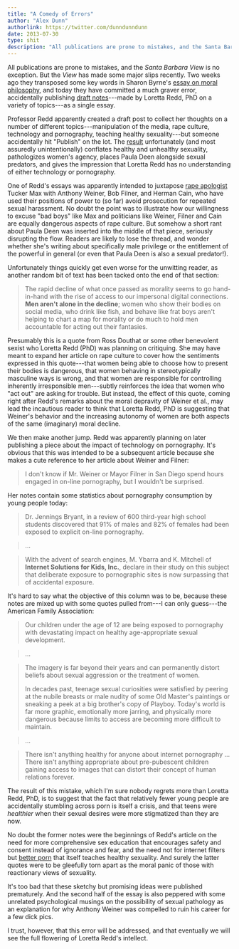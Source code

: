```yaml
---
title: "A Comedy of Errors"
author: "Alex Dunn"
authorlink: https://twitter.com/dunndunndunn
date: 2013-07-30
type: shit
description: "All publications are prone to mistakes, and the Santa Barbara View is no exception.  But the View has made some major slips recently."
---
```


All publications are prone to mistakes, and the *Santa Barbara View*
is no exception.  But the *View* has made some major slips recently.
Two weeks ago they transposed some key words in Sharon Byrne's
[essay on moral philosophy](liberal.html "A New Argument for Moral
Relativism"), and today they have committed a much graver error,
accidentally publishing
[draft notes](http://www.santabarbaraview.com/rewarding-bad-behavior56536/
"Rewarding Bad Behavior")---made by Loretta Redd, PhD on a variety of
topics---as a single essay.

Professor Redd apparently created a draft post to collect her thoughts
on a number of different topics---manipulation of the media, rape
culture, technology and pornography, teaching healthy sexuality---but
someone accidentally hit "Publish" on the lot.  The
[result](http://www.santabarbaraview.com/rewarding-bad-behavior56536/
"Rewarding Bad Behavior") unfortunately (and most assuredly
unintentionally) conflates healthy and unhealthy sexuality,
pathologizes women's agency, places Paula Deen alongside sexual
predators, and gives the impression that Loretta Redd has no
understanding of either technology or pornography.

One of Redd's essays was apparently intended to juxtapose
[rape apologist](http://www.washingtoncitypaper.com/blogs/sexist/2009/09/11/the-rapiest-quotes-from-i-hope-they-serve-beer-in-hell/
"The Rapiest Quotes From \"I Hope They Serve Beer In Hell\"") Tucker
Max with Anthony Weiner, Bob Filner, and Herman Cain, who have used
their positions of power to (so far) avoid prosecution for repeated
sexual harassment.  No doubt the point was to illustrate how our
willingness to excuse "bad boys" like Max and politicians like Weiner,
Filner and Cain are equally dangerous aspects of rape culture.  But
somehow a short rant about Paula Deen was inserted into the middle of
that piece, seriously disrupting the flow.  Readers are likely to
lose the thread, and wonder whether she's writing about specifically
male privilege or the entitlement of the powerful in general (or even
that Paula Deen is also a sexual predator!).

Unfortunately things quickly get even worse for the unwitting reader,
as another random bit of text has been tacked onto the end of that
section:

> The rapid decline of what once passed as morality seems to go
> hand-in-hand with the rise of access to our impersonal digital
> connections.  **Men aren't alone in the decline**; women who show
> their bodies on social media, who drink like fish, and behave like
> frat boys aren't helping to chart a map for morality or do much to
> hold men accountable for acting out their fantasies.

Presumably this is a quote from Ross Douthat or some other benevolent
sexist who Loretta Redd (PhD) was planning on critiquing.  She may
have meant to expand her article on rape culture to cover how the
sentiments expressed in this quote---that women being able to choose
how to present their bodies is dangerous, that women behaving in
stereotypically masculine ways is wrong, and that women are
responsible for controlling inherently irresponsible men---subtly
reinforces the idea that women who "act out" are asking for trouble.
But instead, the effect of this quote, coming right after Redd's
remarks about the moral depravity of Weiner et al., may lead the
incautious reader to think that Loretta Redd, PhD is suggesting that
Weiner's behavior and the increasing autonomy of women are both
aspects of the same (imaginary) moral decline.

We then make another jump.  Redd was apparently planning on later
publishing a piece about the impact of technology on pornography.
It's obvious that this was intended to be a subsequent article because
she makes a cute reference to her article about Weiner and Filner:

> I don't know if Mr. Weiner or Mayor Filner in San Diego spend hours
> engaged in on-line pornography, but I wouldn't be surprised.

Her notes contain some statistics about pornography consumption by
young people today:

> Dr. Jennings Bryant, in a review of 600 third-year high school
> students discovered that 91% of males and 82% of females had been
> exposed to explicit on-line pornography.

> ...

> With the advent of search engines, M. Ybarra and K. Mitchell of
> **Internet Solutions for Kids, Inc.**, declare in their study on
> this subject that deliberate exposure to pornographic sites is now
> surpassing that of accidental exposure.

It's hard to say what the objective of this column was to be, because
these notes are mixed up with some quotes pulled from---I can only
guess---the American Family Association:

> Our children under the age of 12 are being exposed to pornography
> with devastating impact on healthy age-appropriate sexual
> development.
  
> ...

> The imagery is far beyond their years and can permanently distort
> beliefs about sexual aggression or the treatment of women.
>
> In decades past, teenage sexual curiosities were satisfied by
> peering at the nubile breasts or male nudity of some Old Master's
> paintings or sneaking a peek at a big brother's copy of Playboy.
> Today's world is far more graphic, emotionally more jarring, and
> physically more dangerous because limits to access are becoming more
> difficult to maintain.

> ...

> There isn't anything healthy for anyone about internet pornography
> ... There isn't anything appropriate about pre-pubescent children
> gaining access to images that can distort their concept of human
> relations forever.

The result of this mistake, which I'm sure nobody regrets more than
Loretta Redd, PhD, is to suggest that the fact that relatively fewer
young people are accidentally stumbling across porn is itself a
crisis, and that teens were *healthier* when their sexual desires were
more stigmatized than they are now.

No doubt the former notes were the beginnings of Redd's article on the
need for more comprehensive sex education that encourages safety and
consent instead of ignorance and fear, and the need not for internet
filters but
[better porn](http://stavvers.wordpress.com/2013/07/22/not-that-porn-blocking-bollocks-again/
"Stavvers: Not that porn-blocking bollocks again") that itself teaches
healthy sexuality.  And surely the latter quotes were to be gleefully
torn apart as the moral panic of those with reactionary views of
sexuality.  

It's too bad that these sketchy but promising ideas were published
prematurely.  And the second half of the essay is also peppered with
some unrelated psychological musings on the possibility of sexual
pathology as an explanation for why Anthony Weiner was compelled to
ruin his career for a few dick pics.

I trust, however, that this error will be addressed, and that
eventually we will see the full flowering of Loretta Redd's intellect.
